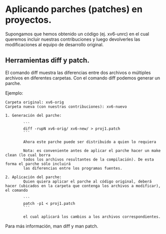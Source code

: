 # Aplicando parches (patches) en proyectos.

Supongamos que hemos obtenido un código (ej. xv6-unrc) en el cual queremos incluir nuestras contribuciones y luego devolverles las modificaciones al equipo de desarrollo original.

## Herramientas diff y patch.

El comando diff muestra las diferencias entre dos archivos o múltiples archivos en diferentes
carpetas. Con el comando diff podemos generar un parche.

Ejemplo:

	Carpeta original: xv6-orig
	Carpeta nueva (con nuestras contribuciones): xv6-nuevo

	1. Generación del parche:
			
			```
			diff -rupN xv6-orig/ xv6-new/ > proj1.patch
			```

			Ahora este parche puede ser distribuido a quien lo requiera

			Nota: es conveniente antes de aplicar el parche hacer un make clean (lo cual borra 
            todos los archivos resultantes de la compilación). De esta forma el parche sólo incluirá
			las diferencias entre los programas fuentes.

	2. Aplicación del parche:
			Quien quiera aplicar el parche al código original, deberá hacer (ubicados en la carpeta que contenga los archivos a modificar), el comando
			
			```
			patch -p1 < proj1.patch
			```
			
			el cual aplicará los cambios a los archivos correspondientes.

Para más información, man diff y man patch.

